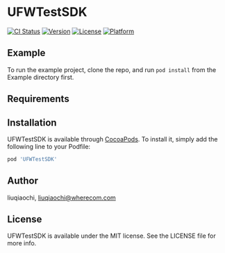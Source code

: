 # UFWTestSDK

[![CI Status](https://img.shields.io/travis/liuqiaochi/UFWTestSDK.svg?style=flat)](https://travis-ci.org/liuqiaochi/UFWTestSDK)
[![Version](https://img.shields.io/cocoapods/v/UFWTestSDK.svg?style=flat)](https://cocoapods.org/pods/UFWTestSDK)
[![License](https://img.shields.io/cocoapods/l/UFWTestSDK.svg?style=flat)](https://cocoapods.org/pods/UFWTestSDK)
[![Platform](https://img.shields.io/cocoapods/p/UFWTestSDK.svg?style=flat)](https://cocoapods.org/pods/UFWTestSDK)

## Example

To run the example project, clone the repo, and run `pod install` from the Example directory first.

## Requirements

## Installation

UFWTestSDK is available through [CocoaPods](https://cocoapods.org). To install
it, simply add the following line to your Podfile:

```ruby
pod 'UFWTestSDK'
```

## Author

liuqiaochi, liuqiaochi@wherecom.com

## License

UFWTestSDK is available under the MIT license. See the LICENSE file for more info.
